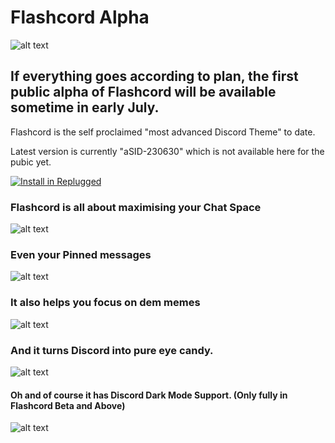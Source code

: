 # Flashcord Alpha
![alt text](https://raw.githubusercontent.com/SiriusBYT/flashcord/main/GFX_Flashcord/aSID-230630_Still.png)
## If everything goes according to plan, the first public alpha of Flashcord will be available sometime in early July.
Flashcord is the self proclaimed "most advanced Discord Theme" to date.

Latest version is currently "aSID-230630" which is not available here for the pubic yet.


[![Install in Replugged](https://img.shields.io/badge/-Install%20in%20Replugged-blue?style=for-the-badge&logo=none)](https://replugged.dev/install?identifier=SiriusBYT/flashcord&source=github)

### Flashcord is all about maximising your Chat Space
![alt text](https://raw.githubusercontent.com/SiriusBYT/flashcord/main/GFX_Flashcord/aSID-230630_HoverGestures.gif)
### Even your Pinned messages
![alt text](https://raw.githubusercontent.com/SiriusBYT/flashcord/main/GFX_Flashcord/aSID-230630_BetterPTMTabs.gif)
### It also helps you focus on dem memes
![alt text](https://raw.githubusercontent.com/SiriusBYT/flashcord/main/GFX_Flashcord/aSID-230630_BetterFocus.gif)
### And it turns Discord into pure eye candy.
![alt text](https://raw.githubusercontent.com/SiriusBYT/flashcord/main/GFX_Flashcord/aSID-230630_SettingsModal%2BMyAccOverhault.gif)

#### Oh and of course it has Discord Dark Mode Support. (Only fully in Flashcord Beta and Above)
![alt text](https://raw.githubusercontent.com/SiriusBYT/flashcord/main/GFX_Flashcord/aSID-230630_StillDark.png)
